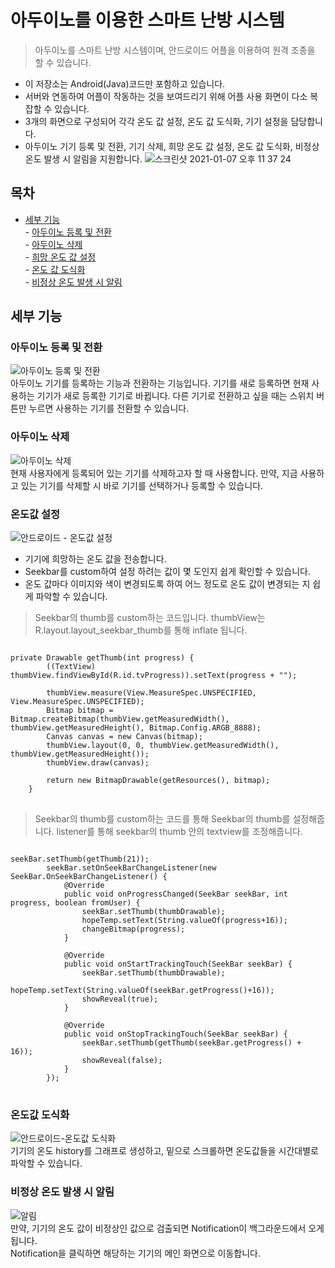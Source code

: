 # 아두이노를 이용한 스마트 난방 시스템
> 아두이노를 스마트 난방 시스템이며, 안드로이드 어플을 이용하여 원격 조종을 할 수 있습니다.
- 이 저장소는 Android(Java)코드만 포함하고 있습니다.
- 서버와 연동하여 어플이 작동하는 것을 보여드리기 위해 어플 사용 화면이 다소 복잡할 수 있습니다.
- 3개의 화면으로 구성되어 각각 온도 값 설정, 온도 값 도식화, 기기 설정을 담당합니다.
- 아두이노 기기 등록 및 전환, 기기 삭제, 희망 온도 값 설정, 온도 값 도식화, 비정상 온도 발생 시 알림을 지원합니다.
![스크린샷 2021-01-07 오후 11 37 24](https://user-images.githubusercontent.com/48707020/103905681-44450f00-5142-11eb-8d4e-4e3137b30592.png)

## 목차  
- [세부 기능](#세부-기능)  
        - [아두이노 등록 및 전환](#아두이노-등록-및-전환)  
        - [아두이노 삭제](#아두이노-삭제)  
        - [희망 온도 값 설정](#온도값-설정)  
        - [온도 값 도식화](#온도값-도식화)  
        - [비정상 온도 발생 시 알림](#비정상-온도-발생-시-알림)  

## 세부 기능
### 아두이노 등록 및 전환  
![아두이노 등록 및 전환](https://user-images.githubusercontent.com/48707020/103151810-c89fa580-47c4-11eb-99d0-0743d94f6307.gif)  
아두이노 기기를 등록하는 기능과 전환하는 기능입니다. 기기를 새로 등록하면 현재 사용하는 기기가 새로 등록한 기기로 바뀝니다. 다른 기기로 전환하고 싶을 때는 스위치 버튼만 누르면 사용하는 기기를 전환할 수 있습니다.   
        
### 아두이노 삭제  
![아두이노 삭제](https://user-images.githubusercontent.com/48707020/103151814-d35a3a80-47c4-11eb-905d-ed0580f17064.gif)  
현재 사용자에게 등록되어 있는 기기를 삭제하고자 할 때 사용합니다. 만약, 지금 사용하고 있는 기기를 삭제할 시 바로 기기를 선택하거나 등록할 수 있습니다.  

### 온도값 설정  
![안드로이드 - 온도값 설정](https://user-images.githubusercontent.com/48707020/103151817-d5bc9480-47c4-11eb-80d2-bafa545a7c3b.gif)  
- 기기에 희망하는 온도 값을 전송합니다.  
- Seekbar를 custom하여 설정 하려는 값이 몇 도인지 쉽게 확인할 수 있습니다.  
- 온도 값마다 이미지와 색이 변경되도록 하여 어느 정도로 온도 값이 변경되는 지 쉽게 파악할 수 있습니다.  
> Seekbar의 thumb를 custom하는 코드입니다. thumbView는 R.layout.layout_seekbar_thumb를 통해 inflate 됩니다.   
<pre>
<code>
private Drawable getThumb(int progress) {
        ((TextView) thumbView.findViewById(R.id.tvProgress)).setText(progress + "");

        thumbView.measure(View.MeasureSpec.UNSPECIFIED, View.MeasureSpec.UNSPECIFIED);
        Bitmap bitmap = Bitmap.createBitmap(thumbView.getMeasuredWidth(), thumbView.getMeasuredHeight(), Bitmap.Config.ARGB_8888);
        Canvas canvas = new Canvas(bitmap);
        thumbView.layout(0, 0, thumbView.getMeasuredWidth(), thumbView.getMeasuredHeight());
        thumbView.draw(canvas);

        return new BitmapDrawable(getResources(), bitmap);
    }
</code>
</pre>

> Seekbar의 thumb를 custom하는 코드를 통해 Seekbar의 thumb를 설정해줍니다. listener를 통해 seekbar의 thumb 안의 textview를 조정해줍니다.
<pre>
<code>
seekBar.setThumb(getThumb(21));
        seekBar.setOnSeekBarChangeListener(new SeekBar.OnSeekBarChangeListener() {
            @Override
            public void onProgressChanged(SeekBar seekBar, int progress, boolean fromUser) {
                seekBar.setThumb(thumbDrawable);
                hopeTemp.setText(String.valueOf(progress+16));
                changeBitmap(progress);
            }

            @Override
            public void onStartTrackingTouch(SeekBar seekBar) {
                seekBar.setThumb(thumbDrawable);
                hopeTemp.setText(String.valueOf(seekBar.getProgress()+16));
                showReveal(true);
            }

            @Override
            public void onStopTrackingTouch(SeekBar seekBar) {
                seekBar.setThumb(getThumb(seekBar.getProgress() + 16));
                showReveal(false);
            }
        });
</code>
</pre>

### 온도값 도식화  
![안드로이드-온도값 도식화](https://user-images.githubusercontent.com/48707020/103151818-d7865800-47c4-11eb-94dd-e239b68dc38e.gif)  
기기의 온도 history를 그래프로 생성하고, 밑으로 스크롤하면 온도값들을 시간대별로 파악할 수 있습니다.  

### 비정상 온도 발생 시 알림  
![알림](https://user-images.githubusercontent.com/48707020/103151819-d9501b80-47c4-11eb-95a9-f04c72595abb.gif)  
만약, 기기의 온도 값이 비정상인 값으로 검출되면 Notification이 백그라운드에서 오게 됩니다.  
Notification을 클릭하면 해당하는 기기의 메인 화면으로 이동합니다.  
